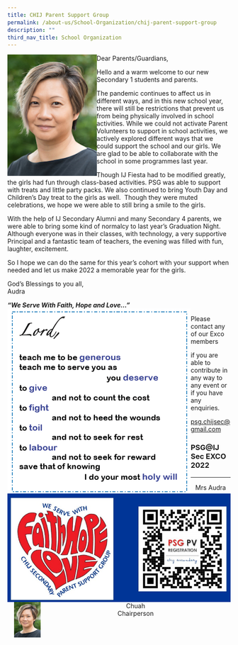```yaml
---
title: CHIJ Parent Support Group
permalink: /about-us/School-Organization/chij-parent-support-group
description: ""
third_nav_title: School Organization
---
```

<img src="/images/Audra%20Chuah.jpg" 
     style="width:40%">
		 
Dear Parents/Guardians, 

Hello and a warm welcome to our new Secondary 1 students and parents. 

The pandemic continues to affect us in different ways, and in this new school year, there will still be restrictions that prevent us from being physically involved in school activities. While we could not activate Parent Volunteers to support in school activities, we actively explored different ways that we could support the school and our girls. We are glad to be able to collaborate with the school in some programmes last year. 

Though IJ Fiesta had to be modified greatly, the girls had fun through class-based activities. PSG was able to support with treats and little party packs. We also continued to bring Youth Day and Children’s Day treat to the girls as well.  Though they were muted celebrations, we hope we were able to still bring a smile to the girls.    

With the help of IJ Secondary Alumni and many Secondary 4 parents, we were able to bring some kind of normalcy to last year’s Graduation Night. Although everyone was in their classes, with technology, a very supportive Principal and a fantastic team of teachers, the evening was filled with fun, laughter, excitement.

So I hope we can do the same for this year’s cohort with your support when needed and let us make 2022 a memorable year for the girls.

God’s Blessings to you all,<br>
Audra

***“We Serve With Faith, Hope and Love…”***
![](/images/lordspeech.png)

![](/images/QR.jpg)
Please contact any of our Exco members

if you are able to contribute in any way to any event or if you have any enquiries.

[](mailto:psg.chijsec@gmail.com)

psg.chijsec@gmail.com

### PSG@IJ Sec EXCO 2022
* * *


<html>
<head>
<style>
img {
  float: left;
}
</style>
</head>
<body>



<p><img src="/images/Audra%20Chuah.jpg" style="width:60px;height:80px;margin-left:15px;">
<center>Mrs Audra Chuah<br>
	Chairperson</center></p>

</body>
</html>